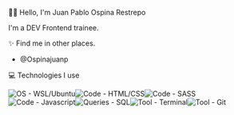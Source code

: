 👋🏻 Hello, I'm Juan Pablo Ospina Restrepo

I'm a DEV Frontend trainee.

✨ Find me in other places.
- @Ospinajuanp


💻 Technologies I use

<img src="https://img.shields.io/badge/OS-WSL%2Fubuntu-%236bbda0" alt="OS - WSL/Ubuntu"><img src="https://img.shields.io/badge/Code-HTML%2FCSS-038aff" alt="Code - HTML/CSS"><img src="https://img.shields.io/badge/Code-SASS-e76d89" alt="Code - SASS"><img src="https://img.shields.io/badge/Code-Javascript-f9b42d" alt="Code - Javascript"><img src="https://img.shields.io/badge/Queries-SQL-89c4f4" alt="Queries - SQL"><img src="https://img.shields.io/badge/Tool-Terminal-26c281" alt="Tool - Terminal"><img src="https://img.shields.io/badge/Tool-Git-eafffd" alt="Tool - Git">
